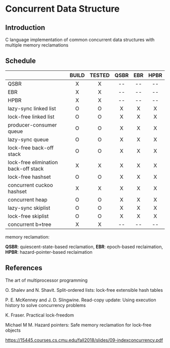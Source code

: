 # Concurrent Data Structure

## Introduction

C language implementation of common concurrent data structures with multiple memory reclamations

## Schedule

|                                      | BUILD | TESTED | QSBR | EBR  | HPBR |
| ------------------------------------ | :---: | :----: | :--: | :--: | :--: |
| QSBR                                 |   X   |   X    |  --  |  --  |  --  |
| EBR                                  |   X   |   X    |  --  |  --  |  --  |
| HPBR                                 |   X   |   X    |  --  |  --  |  --  |
| lazy-sync linked list                |   O   |   O    |  X   |  X   |  X   |
| lock-free linked list                |   O   |   O    |  X   |  X   |  X   |
| producer-consumer queue              |   O   |   O    |  X   |  X   |  X   |
| lazy-sync queue                      |   O   |   O    |  X   |  X   |  X   |
| lock-free back-off stack             |   O   |   O    |  X   |  X   |  X   |
| lock-free elimination back-off stack |   X   |   X    |  X   |  X   |  X   |
| lock-free hashset                    |   O   |   O    |  X   |  X   |  X   |
| concurrent cuckoo hashset            |   X   |   X    |  X   |  X   |  X   |
| concurrent heap                      |   O   |   O    |  X   |  X   |  X   |
| lazy-sync skiplist                   |   O   |   O    |  X   |  X   |  X   |
| lock-free skiplist                   |   O   |   O    |  X   |  X   |  X   |
| concurrent b+tree                    |   X   |   X    |  --  |  --  |  --  |

memory reclamation:

**QSBR**: quiescent-state-based reclamation, **EBR**: epoch-based reclaimation, **HPBR**: hazard-pointer-based reclaimation


## References

The art of multiprocessor programming

O. Shalev and N. Shavit. Split-ordered lists: lock-free extensible hash tables

P. E. McKenney and J. D. Slingwine. Read-copy update: Using execution history to solve concurrency problems

K. Fraser. Practical lock-freedom

Michael M M. Hazard pointers: Safe memory reclamation for lock-free objects

https://15445.courses.cs.cmu.edu/fall2018/slides/09-indexconcurrency.pdf